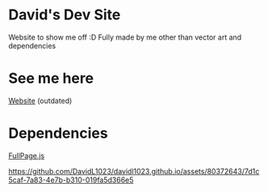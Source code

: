 # David's Dev Site
Website to show me off :D
Fully made by me other than vector art and dependencies

# See me here
[Website](https://davidl1023.github.io/) (outdated)

# Dependencies
[FullPage.js](https://github.com/alvarotrigo/fullPage.js)

https://github.com/DavidL1023/davidl1023.github.io/assets/80372643/7d1c5caf-7a83-4e7b-b310-019fa5d366e5
